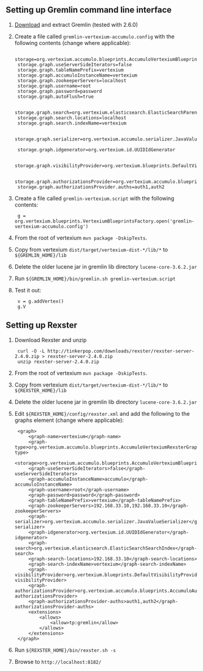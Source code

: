 
Setting up Gremlin command line interface
-----------------------------------------

1. [Download](https://github.com/tinkerpop/gremlin/wiki/Downloads) and extract Gremlin (tested with 2.6.0)
1. Create a file called `gremlin-vertexium-accumulo.config` with the following contents  (change where applicable):

        storage=org.vertexium.accumulo.blueprints.AccumuloVertexiumBlueprintsGraphFactory
        storage.graph.useServerSideIterators=false
        storage.graph.tableNamePrefix=vertexium
        storage.graph.accumuloInstanceName=vertexium
        storage.graph.zookeeperServers=localhost
        storage.graph.username=root
        storage.graph.password=password
        storage.graph.autoFlush=true

        storage.graph.search=org.vertexium.elasticsearch.ElasticSearchParentChildSearchIndex
        storage.graph.search.locations=localhost
        storage.graph.search.indexName=vertexium

        storage.graph.serializer=org.vertexium.accumulo.serializer.JavaValueSerializer

        storage.graph.idgenerator=org.vertexium.id.UUIDIdGenerator

        storage.graph.visibilityProvider=org.vertexium.blueprints.DefaultVisibilityProvider

        storage.graph.authorizationsProvider=org.vertexium.accumulo.blueprints.AccumuloAuthorizationsProvider
        storage.graph.authorizationsProvider.auths=auth1,auth2

1. Create a file called `gremlin-vertexium.script` with the following contents:

        g = org.vertexium.blueprints.VertexiumBlueprintsFactory.open('gremlin-vertexium-accumulo.config')

1. From the root of vertexium `mvn package -DskipTests`.
1. Copy from vertexium `dist/target/vertexium-dist-*/lib/*` to `${GREMLIN_HOME}/lib`
1. Delete the older lucene jar in gremlin lib directory `lucene-core-3.6.2.jar`
1. Run `${GREMLIN_HOME}/bin/gremlin.sh gremlin-vertexium.script`
1. Test it out:
        
        v = g.addVertex()
        g.V

Setting up Rexster
------------------

1. Download Rexster and unzip

        curl -O -L http://tinkerpop.com/downloads/rexster/rexster-server-2.4.0.zip > rexster-server-2.4.0.zip
        unzip rexster-server-2.4.0.zip

1. From the root of vertexium `mvn package -DskipTests`.
1. Copy from vertexium `dist/target/vertexium-dist-*/lib/*` to `${REXSTER_HOME}/lib`
1. Delete the older lucene jar in gremlin lib directory `lucene-core-3.6.2.jar`
1. Edit `${REXSTER_HOME}/config/rexster.xml` and add the following to the graphs element (change where applicable):

        <graph>
            <graph-name>vertexium</graph-name>
            <graph-type>org.vertexium.accumulo.blueprints.AccumuloVertexiumRexsterGraphConfiguration</graph-type>
            <storage>org.vertexium.accumulo.blueprints.AccumuloVertexiumBlueprintsGraphFactory</storage>
            <graph-useServerSideIterators>false</graph-useServerSideIterators>
            <graph-accumuloInstanceName>accumulo</graph-accumuloInstanceName>
            <graph-username>root</graph-username>
            <graph-password>password</graph-password>
            <graph-tableNamePrefix>vertexium</graph-tableNamePrefix>
            <graph-zookeeperServers>192.168.33.10,192.168.33.10</graph-zookeeperServers>
            <graph-serializer>org.vertexium.accumulo.serializer.JavaValueSerializer</graph-serializer>
            <graph-idgenerator>org.vertexium.id.UUIDIdGenerator</graph-idgenerator>
            <graph-search>org.vertexium.elasticsearch.ElasticSearchSearchIndex</graph-search>
            <graph-search-locations>192.168.33.10</graph-search-locations>
            <graph-search-indexName>vertexium</graph-search-indexName>
            <graph-visibilityProvider>org.vertexium.blueprints.DefaultVisibilityProvider</graph-visibilityProvider>
            <graph-authorizationsProvider>org.vertexium.accumulo.blueprints.AccumuloAuthorizationsProvider</graph-authorizationsProvider>
            <graph-authorizationsProvider-auths>auth1,auth2</graph-authorizationsProvider-auths>
            <extensions>
                <allows>
                    <allow>tp:gremlin</allow>
                </allows>
            </extensions>
        </graph>

1. Run `${REXSTER_HOME}/bin/rexster.sh -s`
1. Browse to `http://localhost:8182/`
